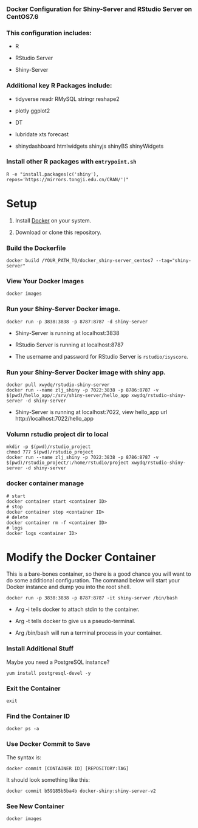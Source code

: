### Docker Configuration for Shiny-Server and RStudio Server on CentOS7.6

### This configuration includes:

* R

* RStudio Server

* Shiny-Server

### Additional key R Packages include:

* tidyverse readr RMySQL stringr reshape2

* plotly ggplot2

* DT

* lubridate xts forecast

* shinydashboard htmlwidgets shinyjs shinyBS shinyWidgets



### Install other R packages with `entrypoint.sh`

```
R -e "install.packages(c('shiny'), repos='https://mirrors.tongji.edu.cn/CRAN/')"
```

# Setup

1. Install [Docker](https://docs.docker.com/engine/installation/) on your system.

2. Download or clone this repository.

### Build the Dockerfile

```
docker build /YOUR_PATH_TO/docker_shiny-server_centos7 --tag="shiny-server"
```

### View Your Docker Images

```
docker images
```

### Run your Shiny-Server Docker image.

```
docker run -p 3838:3838 -p 8787:8787 -d shiny-server
```

* Shiny-Server is running at localhost:3838

* RStudio Server is running at localhost:8787

* The username and password for RStudio Server is `rstudio/isyscore`.


### Run your Shiny-Server Docker image with shiny app.

```
docker pull xwydq/rstudio-shiny-server
docker run --name zlj_shiny -p 7022:3838 -p 8786:8787 -v $(pwd)/hello_app/:/srv/shiny-server/hello_app xwydq/rstudio-shiny-server -d shiny-server
```
* Shiny-Server is running at localhost:7022, view hello_app url http://localhost:7022/hello_app

### Volumn rstudio project dir to local

```
mkdir -p $(pwd)/rstudio_project
chmod 777 $(pwd)/rstudio_project
docker run --name zlj_shiny -p 7022:3838 -p 8786:8787 -v $(pwd)/rstudio_project/:/home/rstudio/project xwydq/rstudio-shiny-server -d shiny-server
```

### docker container manage

```
# start 
docker container start <container ID>
# stop
docker container stop <container ID>
# delete
docker container rm -f <container ID>
# logs
docker logs <container ID>
```


# Modify the Docker Container

This is a bare-bones container, so there is a good chance you will want to do some additional configuration. The command below will start your Docker instance and dump you into the root shell.

```
docker run -p 3838:3838 -p 8787:8787 -it shiny-server /bin/bash
```

* Arg -i tells docker to attach stdin to the container.

* Arg -t tells docker to give us a pseudo-terminal.

* Arg /bin/bash will run a terminal process in your container.

### Install Additional Stuff

Maybe you need a PostgreSQL instance?

```
yum install postgresql-devel -y
```

### Exit the Container

```
exit
```

### Find the Container ID

```
docker ps -a
```

### Use Docker Commit to Save

The syntax is:

```
docker commit [CONTAINER ID] [REPOSITORY:TAG]
```

It should look something like this:

```
docker commit b59185b5ba4b docker-shiny:shiny-server-v2
```

### See New Container

```
docker images
```